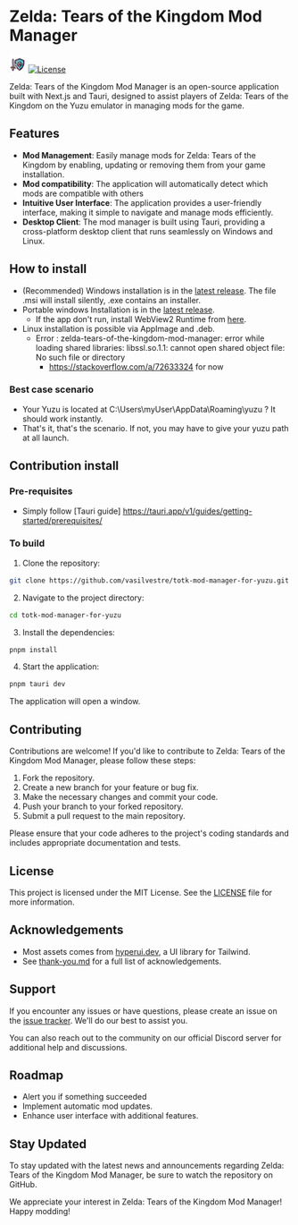 # Zelda: Tears of the Kingdom Mod Manager

<img src="src-tauri/icons/Square30x30Logo.png" alt='logo with a sword and a shield, in the zelda style'> [![License](https://img.shields.io/badge/license-BSD3-blue.svg)](https://github.com/vasilvestre/totk-mod-manager-for-yuzu/blob/main/LICENSE.md)

Zelda: Tears of the Kingdom Mod Manager is an open-source application built with Next.js and Tauri, designed to assist players of Zelda: Tears of the Kingdom on the Yuzu emulator in managing mods for the game.

## Features

-   **Mod Management**: Easily manage mods for Zelda: Tears of the Kingdom by enabling, updating or removing them from your game installation.
-   **Mod compatibility**: The application will automatically detect which mods are compatible with others
-   **Intuitive User Interface**: The application provides a user-friendly interface, making it simple to navigate and manage mods efficiently.
-   **Desktop Client**: The mod manager is built using Tauri, providing a cross-platform desktop client that runs seamlessly on Windows and Linux.

## How to install

- (Recommended) Windows installation is in the [latest release](https://github.com/vasilvestre/totk-mod-manager-for-yuzu/releases/latest). The file .msi will install silently, .exe contains an installer.
- Portable windows Installation is in the [latest release](https://github.com/vasilvestre/totk-mod-manager-for-yuzu/releases/latest).
    - If the app don't run, install WebView2 Runtime from [here](https://developer.microsoft.com/en-us/microsoft-edge/webview2/).
- Linux installation is possible via AppImage and .deb.
  - Error : zelda-tears-of-the-kingdom-mod-manager: error while loading shared libraries: libssl.so.1.1: cannot open shared object file: No such file or directory
    - https://stackoverflow.com/a/72633324 for now

### Best case scenario

- Your Yuzu is located at C:\Users\myUser\AppData\Roaming\yuzu ? It should work instantly.
- That's it, that's the scenario. If not, you may have to give your yuzu path at all launch.

## Contribution install

### Pre-requisites

- Simply follow [Tauri guide] https://tauri.app/v1/guides/getting-started/prerequisites/

### To build

1. Clone the repository:

```bash
git clone https://github.com/vasilvestre/totk-mod-manager-for-yuzu.git
```

2. Navigate to the project directory:

```bash
cd totk-mod-manager-for-yuzu
```

3. Install the dependencies:

```bash
pnpm install
```

4. Start the application:

```bash
pnpm tauri dev
```

The application will open a window.

## Contributing

Contributions are welcome! If you'd like to contribute to Zelda: Tears of the Kingdom Mod Manager, please follow these steps:

1. Fork the repository.
2. Create a new branch for your feature or bug fix.
3. Make the necessary changes and commit your code.
4. Push your branch to your forked repository.
5. Submit a pull request to the main repository.

Please ensure that your code adheres to the project's coding standards and includes appropriate documentation and tests.

## License

This project is licensed under the MIT License. See the [LICENSE](https://github.com/vasilvestre/totk-mod-manager-for-yuzu/blob/main/LICENSE) file for more information.

## Acknowledgements

- Most assets comes from [hyperui.dev](https://www.hyperui.dev/), a UI library for Tailwind.
- See [thank-you.md](.github/thank-you.md) for a full list of acknowledgements.

## Support

If you encounter any issues or have questions, please create an issue on the [issue tracker](https://github.com/vasilvestre/totk-mod-manager-for-yuzu/issues). We'll do our best to assist you.

You can also reach out to the community on our official Discord server for additional help and discussions.

## Roadmap

- Alert you if something succeeded
- Implement automatic mod updates.
- Enhance user interface with additional features.

## Stay Updated

To stay updated with the latest news and announcements regarding Zelda: Tears of the Kingdom Mod Manager, be sure to watch the repository on GitHub.

We appreciate your interest in Zelda: Tears of the Kingdom Mod Manager! Happy modding!
